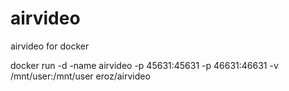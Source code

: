 airvideo
========

airvideo for docker


docker run -d -name airvideo -p 45631:45631 -p 46631:46631 -v /mnt/user:/mnt/user eroz/airvideo
